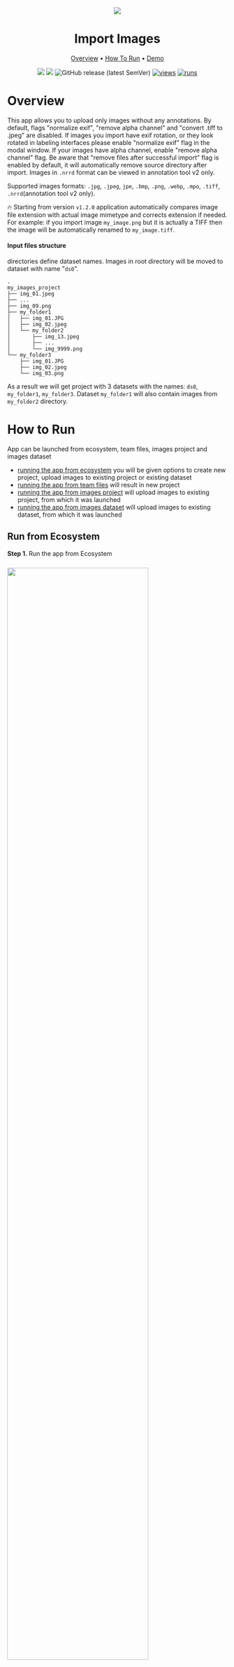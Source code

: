 
<div align="center" markdown>
<img src="https://user-images.githubusercontent.com/48245050/182320690-d2e8a546-7353-4b26-8903-87e854c702ac.png"/>  

# Import Images

<p align="center">
  <a href="#Overview">Overview</a> •
  <a href="#How-To-Run">How To Run</a> •
  <a href="#Demo">Demo</a>
</p>

[![](https://img.shields.io/badge/supervisely-ecosystem-brightgreen)](https://ecosystem.supervise.ly/apps/supervisely-ecosystem/import-images)
[![](https://img.shields.io/badge/slack-chat-green.svg?logo=slack)](https://supervise.ly/slack)
![GitHub release (latest SemVer)](https://img.shields.io/github/v/release/supervisely-ecosystem/import-images)
[![views](https://app.supervise.ly/img/badges/views/supervisely-ecosystem/import-images)](https://supervise.ly)
[![runs](https://app.supervise.ly/img/badges/runs/supervisely-ecosystem/import-images)](https://supervise.ly)

</div>

# Overview

This app allows you to upload only images without any annotations. By default, flags "normalize exif", "remove alpha channel" and "convert .tiff to .jpeg" are disabled. 
If images you import have exif rotation, or they look rotated in labeling interfaces please enable "normalize exif" flag in the modal window.
If your images have alpha channel, enable "remove alpha channel" flag. 
Be aware that "remove files after successful import" flag is enabled by default, it will automatically remove source directory after import. 
Images in `.nrrd` format can be viewed in annotation tool v2 only.

Supported images formats: `.jpg`, `.jpeg`, `jpe`, `.bmp`, `.png`, `.webp`, `.mpo`, `.tiff`, `.nrrd`(annotation tool v2 only). 

🔥 Starting from version `v1.2.0` application automatically compares image file extension with actual image mimetype and corrects extension if needed. For example: if you import image `my_image.png` but it is actually a TIFF then the image will be automatically renamed to `my_image.tiff`.

#### Input files structure

directories define dataset names. Images in root directory will be moved to dataset with name "`ds0`".
 
```
.
my_images_project
├── img_01.jpeg
├── ...
├── img_09.png
├── my_folder1
│   ├── img_01.JPG
│   ├── img_02.jpeg
│   └── my_folder2
│       ├── img_13.jpeg
│       ├── ...
│       └── img_9999.png
└── my_folder3
    ├── img_01.JPG
    ├── img_02.jpeg
    └── img_03.png
```

As a result we will get project with 3 datasets with the names: `ds0`, `my_folder1`, `my_folder3`. Dataset `my_folder1` will also contain images from `my_folder2` directory.

# How to Run

App can be launched from ecosystem, team files, images project and images dataset
* [running the app from ecosystem](#run-from-ecosystem) you will be given options to create new project, upload images to existing project or existing dataset
* [running the app from team files](#run-from-team-files) will result in new project
* [running the app from images project](#run-from-images-project) will upload images to existing project, from which it was launched
* [running the app from images dataset](#run-from-images-dataset) will upload images to existing dataset, from which it was launched

## Run from Ecosystem

**Step 1.** Run the app from Ecosystem

<img src="https://user-images.githubusercontent.com/48913536/178972013-f3d04518-6014-43c2-bc79-53813040331a.png" width="80%" style='padding-top: 10px'>  

**Step 2.** Drag & drop folder or images files, select options and press the Run button

<img src="https://user-images.githubusercontent.com/48913536/178972034-ea4ad77b-015a-4a4c-a065-3ffcef554296.png" width="80%" style='padding-top: 10px'>

## Run from Team Files

**Step 1.** Run the application from the context menu of the directory with images on Team Files page

<img src="https://user-images.githubusercontent.com/48913536/178972045-d2cb63bc-71e9-4fb5-8da0-5fa31511e614.png" width="80%" style='padding-top: 10px'>  

**Step 2.** Select options and press the Run button

<img src="https://user-images.githubusercontent.com/48913536/178972052-4bbc403e-b10a-4abc-91d2-fa0698b01a0a.png" width="80%" style='padding-top: 10px'>

## Run from Images Project

**Step 1.** Run the application from the context menu of the Images Project

<img src="https://user-images.githubusercontent.com/48913536/178972065-6b8f0ef6-9e7a-4753-9765-93ee6995fa7f.png" width="80%" style='padding-top: 10px'>  

**Step 2.** Drag & drop folder or images files, select options and press the Run button

<img src="https://user-images.githubusercontent.com/48913536/178972073-9bb47ed4-e859-4fb8-b8ee-dc7e40f9b49a.png" width="80%" style='padding-top: 10px'>

## Run from Images Dataset

**Step 1.** Run the application from the context menu of the Images Dataset

<img src="https://user-images.githubusercontent.com/48913536/178972085-69ffc5c7-02ee-43f2-a6fa-4eb74160496a.png" width="80%" style='padding-top: 10px'>  

**Step 2.** Drag & drop folder or images files, select options and press the Run button

<img src="https://user-images.githubusercontent.com/48913536/178972098-d5c8632c-4489-435a-9909-73c77ae6f656.png" width="80%" style='padding-top: 10px'>

## Result

<img src="https://user-images.githubusercontent.com/48913536/178972113-4d53f0dc-6323-4721-9ec2-f09de16ad0bc.png" width="80%" style='padding-top: 10px'>

### Demo
Example of uploading a flat set of images to Team Files:

![](https://i.imgur.com/EkLt9ii.gif)
